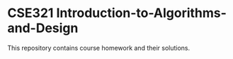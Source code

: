# CSE321 Introduction-to-Algorithms-and-Design

This repository contains course homework and their solutions.
